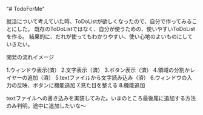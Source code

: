 "# TodoForMe" 

就活について考えていた時、ToDoListが欲しくなったので、自分で作ってみることにした。
既存のToDoListではなく、自分が使うための、使いやすいToDoListを作る。
結果的に、だれが使ってもわかりやすい、使い心地のよいものにしていきたい。

開発の流れイメージ

1.ウィンドウ表示(済）
2.文字表示（済）
3.ボタン表示（済）
4.領域の分割かレイヤーの追加（済）
5.textファイルから文字読み込み（済）
6.ウィンドウの入力の反映、ボタンに機能追加
7.見た目を整える
8.機能追加

textファイルへの書き込みを実装してみた。いまのところ最後尾に追加する方法のみ判明。途中に追加したいな～
 
